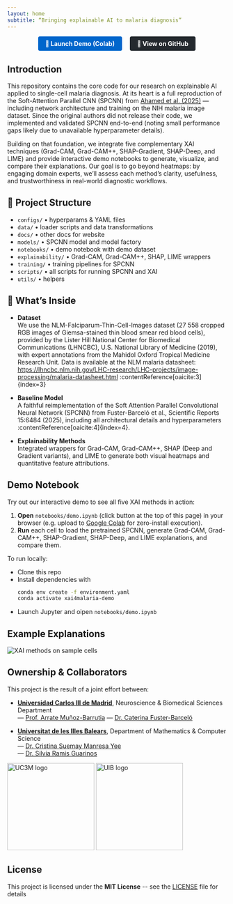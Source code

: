 ```yaml
---
layout: home
subtitle: “Bringing explainable AI to malaria diagnosis”
---
```

<p align="center">
  <a href="https://colab.research.google.com/github/cfusterbarcelo/XAI4Malaria/blob/main/notebooks/demo.ipynb"
     style="display: inline-block; margin: 0 0.5em; padding: 0.6em 1.2em;
            background-color: #0066cc; color: #fff; border-radius: 4px;
            text-decoration: none; font-weight: bold;">
    🚀 Launch Demo (Colab)
  </a>
  <a href="https://github.com/cfusterbarcelo/XAI4Malaria"
     style="display: inline-block; margin: 0 0.5em; padding: 0.6em 1.2em;
            background-color: #24292e; color: #fff; border-radius: 4px;
            text-decoration: none; font-weight: bold;">
    📂 View on GitHub
  </a>
</p>

## Introduction

This repository contains the core code for our research on explainable AI applied to single-cell malaria diagnosis. At its heart is a full reproduction of the Soft-Attention Parallel CNN (SPCNN) from [Ahamed et al. (2025)](https://www.nature.com/articles/s41598-025-90851-1) — including network architecture and training on the NIH malaria image dataset. Since the original authors did not release their code, we implemented and validated SPCNN end-to-end (noting small performance gaps likely due to unavailable hyperparameter details).

Building on that foundation, we integrate five complementary XAI techniques (Grad-CAM, Grad-CAM++, SHAP-Gradient, SHAP-Deep, and LIME) and provide interactive demo notebooks to generate, visualize, and compare their explanations. Our goal is to go beyond heatmaps: by engaging domain experts, we’ll assess each method’s clarity, usefulness, and trustworthiness in real-world diagnostic workflows.


## 📁 Project Structure  
- `configs/` • hyperparams & YAML files  
- `data/` • loader scripts and data transformations  
- `docs/` • other docs for website
- `models/` • SPCNN model and model factory 
- `notebooks/` • demo notebook with demo dataset
- `explainability/` • Grad-CAM, Grad-CAM++, SHAP, LIME wrappers  
- `training/` • training pipelines for SPCNN
- `scripts/` • all scripts for running SPCNN and XAI
- `utils/` • helpers  


## 🎯 What’s Inside

- **Dataset**  
  We use the NLM-Falciparum-Thin-Cell-Images dataset (27 558 cropped RGB images of Giemsa-stained thin blood smear red blood cells), provided by the Lister Hill National Center for Biomedical Communications (LHNCBC), U.S. National Library of Medicine (2019), with expert annotations from the Mahidol Oxford Tropical Medicine Research Unit. Data is available at the NLM malaria datasheet: https://lhncbc.nlm.nih.gov/LHC-research/LHC-projects/image-processing/malaria-datasheet.html :contentReference[oaicite:3]{index=3}

- **Baseline Model**  
  A faithful reimplementation of the Soft Attention Parallel Convolutional Neural Network (SPCNN) from Fuster-Barceló et al., Scientific Reports 15:6484 (2025), including all architectural details and hyperparameters :contentReference[oaicite:4]{index=4}.


- **Explainability Methods**  
  Integrated wrappers for Grad-CAM, Grad-CAM++, SHAP (Deep and Gradient variants), and LIME to generate both visual heatmaps and quantitative feature attributions.

## Demo Notebook

Try out our interactive demo to see all five XAI methods in action:

1. **Open** `notebooks/demo.ipynb` (click button at the top of this page) in your browser (e.g. upload to [Google Colab](https://colab.research.google.com/) for zero-install execution).  
2. **Run** each cell to load the pretrained SPCNN, generate Grad-CAM, Grad-CAM++, SHAP-Gradient, SHAP-Deep, and LIME explanations, and compare them.  

To run locally:

- Clone this repo  
- Install dependencies with  
  ```bash
  conda env create -f environment.yaml
  conda activate xai4malaria-demo
  ```
- Launch Jupyter and oipen `notebooks/demo.ipynb`

## Example Explanations

<div class="gallery">
  <img src="/XAI4Malaria/assets/confusion_examples_all6.png" alt="XAI methods on sample cells" />
</div>


## Ownership & Collaborators

This project is the result of a joint effort between:

- **[Universidad Carlos III de Madrid](https://www.uc3m.es/Home)**, Neuroscience & Biomedical Sciences Department  
  — [Prof. Arrate Muñoz-Barrutia](https://orcid.org/0000-0002-1573-1661) 
  — [Dr. Caterina Fuster-Barceló](https://orcid.org/0000-0002-4784-6957)  

- **[Universitat de les Illes Balears](https://www.uib.eu)**, Department of Mathematics & Computer Science  
  — [Dr. Cristina Suemay Manresa Yee](https://orcid.org/0000-0002-1573-1661)  
  — [Dr. Silvia Ramis Guarinos](https://orcid.org/0000-0002-1039-4387)  

<p float="left">
  <img src="/XAI4Malaria/assets/Logo_UC3M.png" alt="UC3M logo" width="200" />
  <img src="/XAI4Malaria/assets/Logo_UIB_2014.png" alt="UIB logo" width="200" />
</p>

## License

This project is licensed under the **MIT License** -- see the [LICENSE](LICENSE) file for details